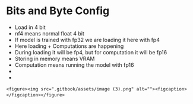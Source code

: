 # Bits and Byte Config

* &#x20;Load in 4 bit
* nf4 means normal float 4 bit
* If model is trained with fp32 we are loading it here with fp4
* Here loading + Computations are happening
* During loading it will be fp4, but for computation it will be fp16
* Storing in memory means VRAM
* Computation means running the model with fp16
*
*

    <figure><img src=".gitbook/assets/image (3).png" alt=""><figcaption></figcaption></figure>
